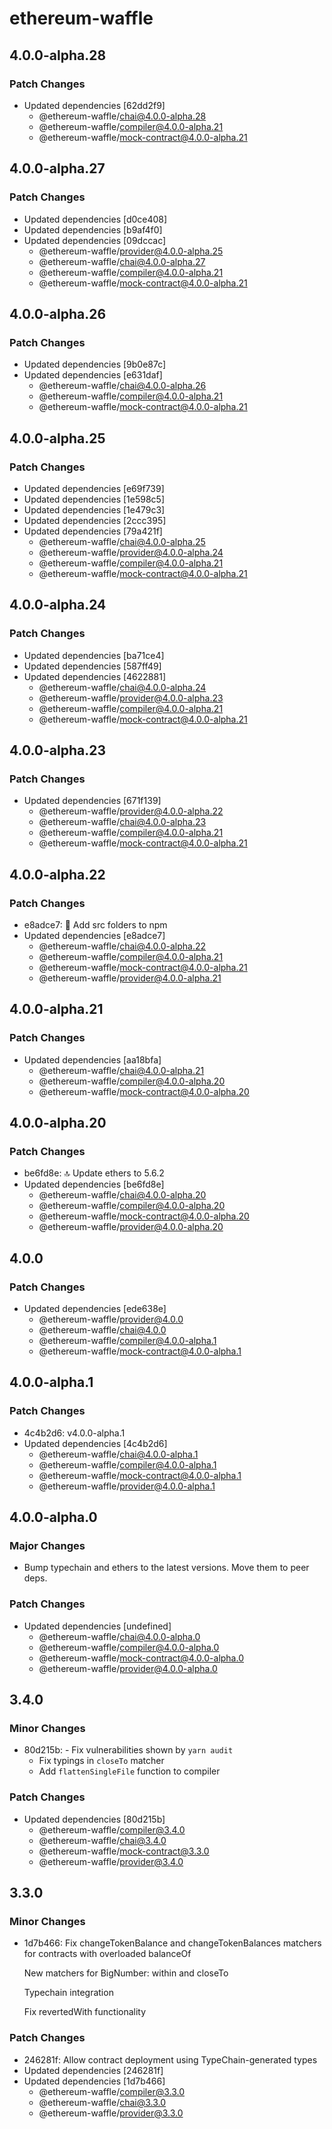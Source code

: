 # ethereum-waffle

## 4.0.0-alpha.28

### Patch Changes

- Updated dependencies [62dd2f9]
  - @ethereum-waffle/chai@4.0.0-alpha.28
  - @ethereum-waffle/compiler@4.0.0-alpha.21
  - @ethereum-waffle/mock-contract@4.0.0-alpha.21

## 4.0.0-alpha.27

### Patch Changes

- Updated dependencies [d0ce408]
- Updated dependencies [b9af4f0]
- Updated dependencies [09dccac]
  - @ethereum-waffle/provider@4.0.0-alpha.25
  - @ethereum-waffle/chai@4.0.0-alpha.27
  - @ethereum-waffle/compiler@4.0.0-alpha.21
  - @ethereum-waffle/mock-contract@4.0.0-alpha.21

## 4.0.0-alpha.26

### Patch Changes

- Updated dependencies [9b0e87c]
- Updated dependencies [e631daf]
  - @ethereum-waffle/chai@4.0.0-alpha.26
  - @ethereum-waffle/compiler@4.0.0-alpha.21
  - @ethereum-waffle/mock-contract@4.0.0-alpha.21

## 4.0.0-alpha.25

### Patch Changes

- Updated dependencies [e69f739]
- Updated dependencies [1e598c5]
- Updated dependencies [1e479c3]
- Updated dependencies [2ccc395]
- Updated dependencies [79a421f]
  - @ethereum-waffle/chai@4.0.0-alpha.25
  - @ethereum-waffle/provider@4.0.0-alpha.24
  - @ethereum-waffle/compiler@4.0.0-alpha.21
  - @ethereum-waffle/mock-contract@4.0.0-alpha.21

## 4.0.0-alpha.24

### Patch Changes

- Updated dependencies [ba71ce4]
- Updated dependencies [587ff49]
- Updated dependencies [4622881]
  - @ethereum-waffle/chai@4.0.0-alpha.24
  - @ethereum-waffle/provider@4.0.0-alpha.23
  - @ethereum-waffle/compiler@4.0.0-alpha.21
  - @ethereum-waffle/mock-contract@4.0.0-alpha.21

## 4.0.0-alpha.23

### Patch Changes

- Updated dependencies [671f139]
  - @ethereum-waffle/provider@4.0.0-alpha.22
  - @ethereum-waffle/chai@4.0.0-alpha.23
  - @ethereum-waffle/compiler@4.0.0-alpha.21
  - @ethereum-waffle/mock-contract@4.0.0-alpha.21

## 4.0.0-alpha.22

### Patch Changes

- e8adce7: 🧼 Add src folders to npm
- Updated dependencies [e8adce7]
  - @ethereum-waffle/chai@4.0.0-alpha.22
  - @ethereum-waffle/compiler@4.0.0-alpha.21
  - @ethereum-waffle/mock-contract@4.0.0-alpha.21
  - @ethereum-waffle/provider@4.0.0-alpha.21

## 4.0.0-alpha.21

### Patch Changes

- Updated dependencies [aa18bfa]
  - @ethereum-waffle/chai@4.0.0-alpha.21
  - @ethereum-waffle/compiler@4.0.0-alpha.20
  - @ethereum-waffle/mock-contract@4.0.0-alpha.20

## 4.0.0-alpha.20

### Patch Changes

- be6fd8e: 🔝 Update ethers to 5.6.2
- Updated dependencies [be6fd8e]
  - @ethereum-waffle/chai@4.0.0-alpha.20
  - @ethereum-waffle/compiler@4.0.0-alpha.20
  - @ethereum-waffle/mock-contract@4.0.0-alpha.20
  - @ethereum-waffle/provider@4.0.0-alpha.20

## 4.0.0

### Patch Changes

- Updated dependencies [ede638e]
  - @ethereum-waffle/provider@4.0.0
  - @ethereum-waffle/chai@4.0.0
  - @ethereum-waffle/compiler@4.0.0-alpha.1
  - @ethereum-waffle/mock-contract@4.0.0-alpha.1

## 4.0.0-alpha.1

### Patch Changes

- 4c4b2d6: v4.0.0-alpha.1
- Updated dependencies [4c4b2d6]
  - @ethereum-waffle/chai@4.0.0-alpha.1
  - @ethereum-waffle/compiler@4.0.0-alpha.1
  - @ethereum-waffle/mock-contract@4.0.0-alpha.1
  - @ethereum-waffle/provider@4.0.0-alpha.1

## 4.0.0-alpha.0

### Major Changes

- Bump typechain and ethers to the latest versions. Move them to peer deps.

### Patch Changes

- Updated dependencies [undefined]
  - @ethereum-waffle/chai@4.0.0-alpha.0
  - @ethereum-waffle/compiler@4.0.0-alpha.0
  - @ethereum-waffle/mock-contract@4.0.0-alpha.0
  - @ethereum-waffle/provider@4.0.0-alpha.0

## 3.4.0

### Minor Changes

- 80d215b: - Fix vulnerabilities shown by `yarn audit`
  - Fix typings in `closeTo` matcher
  - Add `flattenSingleFile` function to compiler

### Patch Changes

- Updated dependencies [80d215b]
  - @ethereum-waffle/compiler@3.4.0
  - @ethereum-waffle/chai@3.4.0
  - @ethereum-waffle/mock-contract@3.3.0
  - @ethereum-waffle/provider@3.4.0

## 3.3.0

### Minor Changes

- 1d7b466: Fix changeTokenBalance and changeTokenBalances matchers for contracts with overloaded balanceOf

  New matchers for BigNumber: within and closeTo

  Typechain integration

  Fix revertedWith functionality

### Patch Changes

- 246281f: Allow contract deployment using TypeChain-generated types
- Updated dependencies [246281f]
- Updated dependencies [1d7b466]
  - @ethereum-waffle/compiler@3.3.0
  - @ethereum-waffle/chai@3.3.0
  - @ethereum-waffle/provider@3.3.0
